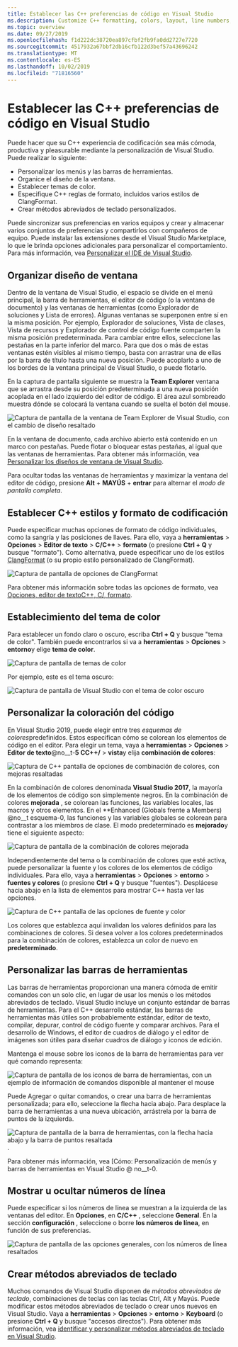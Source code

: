 ```yaml
---
title: Establecer las C++ preferencias de código en Visual Studio
ms.description: Customize C++ formatting, colors, layout, line numbers, and menus in the Visual Studio IDE.
ms.topic: overview
ms.date: 09/27/2019
ms.openlocfilehash: f1d222dc38720ea897cfbf2fb9fa0dd2727e7720
ms.sourcegitcommit: 4517932a67bbf2db16cfb122d3bef57a43696242
ms.translationtype: MT
ms.contentlocale: es-ES
ms.lasthandoff: 10/02/2019
ms.locfileid: "71816560"
---
```

# <a name="set-your-c-coding-preferences-in-visual-studio"></a>Establecer las C++ preferencias de código en Visual Studio

Puede hacer que su C++ experiencia de codificación sea más cómoda, productiva y pleasurable mediante la personalización de Visual Studio. Puede realizar lo siguiente:

- Personalizar los menús y las barras de herramientas.
- Organice el diseño de la ventana.
- Establecer temas de color.
- Especifique C++ reglas de formato, incluidos varios estilos de ClangFormat.
- Crear métodos abreviados de teclado personalizados.

Puede sincronizar sus preferencias en varios equipos y crear y almacenar varios conjuntos de preferencias y compartirlos con compañeros de equipo. Puede instalar las extensiones desde el Visual Studio Marketplace, lo que le brinda opciones adicionales para personalizar el comportamiento. Para más información, vea [Personalizar el IDE de Visual Studio](/visualstudio/ide/personalizing-the-visual-studio-ide).

## <a name="arrange-window-layout"></a>Organizar diseño de ventana

Dentro de la ventana de Visual Studio, el espacio se divide en el menú principal, la barra de herramientas, el editor de código (o la ventana de documento) y las ventanas de herramientas (como Explorador de soluciones y Lista de errores). Algunas ventanas se superponen entre sí en la misma posición. Por ejemplo, Explorador de soluciones, Vista de clases, Vista de recursos y Explorador de control de código fuente comparten la misma posición predeterminada. Para cambiar entre ellos, seleccione las pestañas en la parte inferior del marco. Para que dos o más de estas ventanas estén visibles al mismo tiempo, basta con arrastrar una de ellas por la barra de título hasta una nueva posición. Puede acoplarlo a uno de los bordes de la ventana principal de Visual Studio, o puede flotarlo.

En la captura de pantalla siguiente se muestra la **Team Explorer** ventana que se arrastra desde su posición predeterminada a una nueva posición acoplada en el lado izquierdo del editor de código. El área azul sombreado muestra dónde se colocará la ventana cuando se suelta el botón del mouse.

![Captura de pantalla de la ventana de Team Explorer de Visual Studio, con el cambio de diseño resaltado](media/window-layout-move-team-explorer.png)

En la ventana de documento, cada archivo abierto está contenido en un marco con pestañas. Puede flotar o bloquear estas pestañas, al igual que las ventanas de herramientas. Para obtener más información, vea [Personalizar los diseños de ventana de Visual Studio](/visualstudio/ide/customizing-window-layouts-in-visual-studio).

Para ocultar todas las ventanas de herramientas y maximizar la ventana del editor de código, presione **Alt** + **MAYÚS** + **entrar** para alternar el *modo de pantalla completa*.

## <a name="set-c-coding-styles-and-formatting"></a>Establecer C++ estilos y formato de codificación

Puede especificar muchas opciones de formato de código individuales, como la sangría y las posiciones de llaves. Para ello, vaya a **herramientas** > **Opciones** > **Editor de texto** > **C/C++**  > **formato** (o presione **Ctrl + Q** y busque "formato"). Como alternativa, puede especificar uno de los estilos [ClangFormat](https://clang.llvm.org/docs/ClangFormat.html) (o su propio estilo personalizado de ClangFormat).

![Captura de pantalla de opciones de ClangFormat](media/clang-format-ide.png)

Para obtener más información sobre todas las opciones de formato, vea [Opciones, editor de textoC++, C/, formato](/visualstudio/ide/reference/options-text-editor-c-cpp-formatting).

## <a name="set-the-color-theme"></a>Establecimiento del tema de color

Para establecer un fondo claro o oscuro, escriba **Ctrl + Q** y busque "tema de color". También puede encontrarlos si va a **herramientas** > **Opciones** > **entorno**y elige **tema de color**.

![Captura de pantalla de temas de color](media/tools-options-color-theme.png)

Por ejemplo, este es el tema oscuro:

![Captura de pantalla de Visual Studio con el tema de color oscuro](media/tools-options-dark-theme.png)

## <a name="customize-code-colorization"></a>Personalizar la coloración del código

En Visual Studio 2019, puede elegir entre tres *esquemas de colores*predefinidos. Estos especifican cómo se colorean los elementos de código en el editor. Para elegir un tema, vaya a **herramientas** > **Opciones** > **Editor de texto**@no__t-**5 CC++/**  > **vista**y elija **combinación de colores**:

![Captura de C++ pantalla de opciones de combinación de colores, con mejoras resaltadas](media/color-schemes.png)

En la combinación de colores denominada **Visual Studio 2017**, la mayoría de los elementos de código son simplemente negros. En la combinación de colores **mejorada** , se colorean las funciones, las variables locales, las macros y otros elementos. En el **Enhanced (Globals frente a Members) @no__t esquema-0, las funciones y las variables globales se colorean para contrastar a los miembros de clase. El modo predeterminado es **mejorado**y tiene el siguiente aspecto:

![Captura de pantalla de la combinación de colores mejorada](media/color-scheme-enhanced.png)

Independientemente del tema o la combinación de colores que esté activa, puede personalizar la fuente y los colores de los elementos de código individuales. Para ello, vaya a **herramientas** > **Opciones** > **entorno** > **fuentes y colores** (o presione **Ctrl + Q** y busque "fuentes"). Desplácese hacia abajo en la lista de elementos para mostrar C++ hasta ver las opciones.

![Captura de C++ pantalla de las opciones de fuente y color](media/tools-options-cpp-colors.png)

Los colores que establezca aquí invalidan los valores definidos para las combinaciones de colores. Si desea volver a los colores predeterminados para la combinación de colores, establezca un color de nuevo en **predeterminado**.

## <a name="customize-the-toolbars"></a>Personalizar las barras de herramientas

Las barras de herramientas proporcionan una manera cómoda de emitir comandos con un solo clic, en lugar de usar los menús o los métodos abreviados de teclado. Visual Studio incluye un conjunto estándar de barras de herramientas. Para el C++ desarrollo estándar, las barras de herramientas más útiles son probablemente estándar, editor de texto, compilar, depurar, control de código fuente y comparar archivos. Para el desarrollo de Windows, el editor de cuadros de diálogo y el editor de imágenes son útiles para diseñar cuadros de diálogo y iconos de edición.

Mantenga el mouse sobre los iconos de la barra de herramientas para ver qué comando representa:

![Captura de pantalla de los iconos de barra de herramientas, con un ejemplo de información de comandos disponible al mantener el mouse](media/toolbar-mouse-hover.png)

Puede Agregar o quitar comandos, o crear una barra de herramientas personalizada; para ello, seleccione la flecha hacia abajo. Para desplace la barra de herramientas a una nueva ubicación, arrástrela por la barra de puntos de la izquierda.

![Captura de pantalla de la barra de herramientas, con la flecha hacia abajo y la barra de puntos resaltada](media/toolbar-move-edit.png).

Para obtener más información, vea [Cómo: Personalización de menús y barras de herramientas en Visual Studio @ no__t-0.

## <a name="show-or-hide-line-numbers"></a>Mostrar u ocultar números de línea

Puede especificar si los números de línea se muestran a la izquierda de las ventanas del editor. En **Opciones**, en **C/C++** , seleccione **General**. En la sección **configuración** , seleccione o borre **los números de línea**, en función de sus preferencias.

![Captura de pantalla de las opciones generales, con los números de línea resaltados](media/tools-options-line-numbers.png)

## <a name="create-keyboard-shortcuts"></a>Crear métodos abreviados de teclado

Muchos comandos de Visual Studio disponen de *métodos abreviados de teclado*, combinaciones de teclas con las teclas Ctrl, Alt y Mayús. Puede modificar estos métodos abreviados de teclado o crear unos nuevos en Visual Studio. Vaya a **herramientas** > **Opciones** > **entorno** > **Keyboard** (o presione **Ctrl + Q** y busque "accesos directos"). Para obtener más información, vea [identificar y personalizar métodos abreviados de teclado en Visual Studio](/visualstudio/ide/identifying-and-customizing-keyboard-shortcuts-in-visual-studio).
